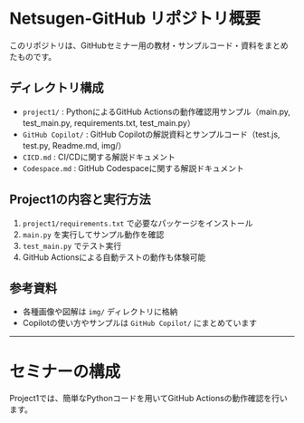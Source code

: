 # Netsugen-GitHub リポジトリ概要

このリポジトリは、GitHubセミナー用の教材・サンプルコード・資料をまとめたものです。

## ディレクトリ構成

- `project1/` : PythonによるGitHub Actionsの動作確認用サンプル（main.py, test_main.py, requirements.txt, test_main.py）
- `GitHub Copilot/` : GitHub Copilotの解説資料とサンプルコード（test.js, test.py, Readme.md, img/）
- `CICD.md` : CI/CDに関する解説ドキュメント
- `Codespace.md` : GitHub Codespaceに関する解説ドキュメント

## Project1の内容と実行方法

1. `project1/requirements.txt` で必要なパッケージをインストール
2. `main.py` を実行してサンプル動作を確認
3. `test_main.py` でテスト実行
4. GitHub Actionsによる自動テストの動作も体験可能

## 参考資料

- 各種画像や図解は `img/` ディレクトリに格納
- Copilotの使い方やサンプルは `GitHub Copilot/` にまとめています

---

# セミナーの構成

Project1では、簡単なPythonコードを用いてGitHub Actionsの動作確認を行います。


